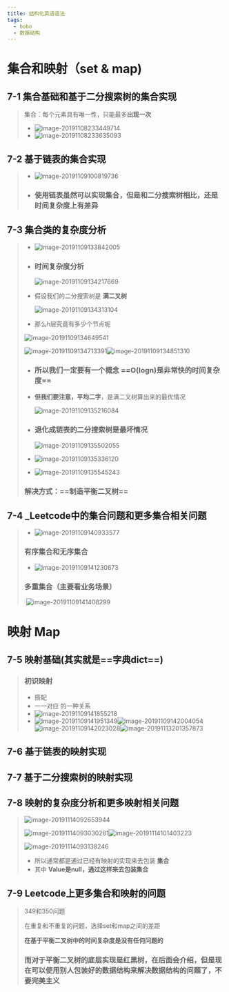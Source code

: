 ```yaml
---
title: 结构化英语语法
tags:
  - bobo
  - 数据结构
---
```


# 集合和映射（set & map)

## 7-1 集合基础和基于二分搜索树的集合实现

> 集合：每个元素具有唯一性，只能最多**出现一次**
>
> - ![image-20191108233449714](https://tva1.sinaimg.cn/large/006y8mN6ly1g8r206dnwlj30xq0u0dni.jpg)
> - ![image-20191108233635093](https://tva1.sinaimg.cn/large/006y8mN6ly1g8r21yfrs6j31g70u07g5.jpg)

## 7-2 基于链表的集合实现

> - ![image-20191109100819736](https://tva1.sinaimg.cn/large/006y8mN6ly1g8rkb9wy6uj312g0s6q98.jpg)
>
> - ### 使用链表虽然可以实现集合，但是和二分搜索树相比，还是时间复杂度上有差异

## 7-3 集合类的复杂度分析

> - ![image-20191109133842005](https://tva1.sinaimg.cn/large/006y8mN6ly1g8rqe5rdjej30he0a1af0.jpg)
>
> - ### 时间复杂度分析
>
> 	![image-20191109134217669](https://tva1.sinaimg.cn/large/006y8mN6ly1g8rqhwj5q9j30we0niwkb.jpg)
>
> - 假设我们的二分搜索树是 **满二叉树**
>
> 	![image-20191109134313104](https://tva1.sinaimg.cn/large/006y8mN6ly1g8rqiv7xyuj319w0pi7hu.jpg)
>
> -  那么h层究竟有多少个节点呢
>
> 	![image-20191109134649541](https://tva1.sinaimg.cn/large/006y8mN6ly1g8rqmm0oklj31bw0omqax.jpg)
>
> 	![image-20191109134713391](https://tva1.sinaimg.cn/large/006y8mN6ly1g8rqn13tu2j312q0o7tff.jpg)![image-20191109134851310](https://tva1.sinaimg.cn/large/006y8mN6ly1g8rqoq8oc5j315h0muq7n.jpg)
>
> - ### 所以我们一定要有一个概念 ==O(logn)是非常快的时间复杂度==
>
> - **但我们要注意，平均二字**，是满二叉树算出来的最优情况
>
> 	![image-20191109135216084](https://tva1.sinaimg.cn/large/006y8mN6ly1g8rqsa64slj313j0oa461.jpg)
>
> - ### 退化成链表的二分搜索树是最坏情况
>
> 	![image-20191109135502055](https://tva1.sinaimg.cn/large/006y8mN6ly1g8rqv5hlnaj311s05ldki.jpg)
>
> - ![image-20191109135336120](https://tva1.sinaimg.cn/large/006y8mN6ly1g8rqto5yanj31b20ps49z.jpg)
>
> - ![image-20191109135545243](https://tva1.sinaimg.cn/large/006y8mN6ly1g8rqvwn62wj318g0nc10i.jpg)
>
> ### 解决方式：==制造平衡二叉树==

## 7-4 _Leetcode中的集合问题和更多集合相关问题

> - ![image-20191109140933577](https://tva1.sinaimg.cn/large/006y8mN6ly1g8rra9k1f0j314u0gvgv0.jpg)
>
> ### 有序集合和无序集合
>
> -  ![image-20191109141230673](https://tva1.sinaimg.cn/large/006y8mN6ly1g8rrdj0ajzj30zo0hkdly.jpg)
>
> ### 多重集合（主要看业务场景）
>
> ​	![image-20191109141408299](https://tva1.sinaimg.cn/large/006y8mN6ly1g8rrf1hwgpj30fr0f8dhx.jpg)

# 映射	Map

## 7-5 映射基础(其实就是==字典dict==)

> ### 初识映射
>
> - 搭配
> - 一一对应 的一种关系
> - ![image-20191109141855218](https://tva1.sinaimg.cn/large/006y8mN6ly1g8rrk0f16vj31b80otk19.jpg)
> - ![image-20191109141951349](https://tva1.sinaimg.cn/large/006y8mN6ly1g8rrkzd4x7j30u20leq7u.jpg)![image-20191109142004054](https://tva1.sinaimg.cn/large/006y8mN6ly1g8rrl7ecwvj30xj0obafi.jpg)![image-20191109142023028](https://tva1.sinaimg.cn/large/006y8mN6ly1g8rrlj17fcj30wc0pg7a8.jpg)![image-20191113201357873](https://tva1.sinaimg.cn/large/006y8mN6ly1g8woaspcmbj30rc0wqdoc.jpg)

## 7-6 基于链表的映射实现



## 7-7 基于二分搜索树的映射实现



## 7-8 映射的复杂度分析和更多映射相关问题

> ![image-20191114092653944](https://tva1.sinaimg.cn/large/006y8mN6ly1g8xb85wcuzj31gw0u0dur.jpg)
>
> ![image-20191114093030281](https://tva1.sinaimg.cn/large/006y8mN6ly1g8xbbxbncyj318k0lon7j.jpg)![image-20191114101403223](https://tva1.sinaimg.cn/large/006y8mN6ly1g8xcksmyvxj30fn0dj761.jpg)
>
> ![image-20191114093138246](https://tva1.sinaimg.cn/large/006y8mN6ly1g8xbcrgjapj31eu0tuk5r.jpg)
>
> - 所以通常都是通过已经有映射的实现来去包装 **集合**
> - 其中 **Value是null，通过这样来去包装集合**

## 7-9 Leetcode上更多集合和映射的问题

> 349和350问题
>
> 在重复和不重复的问题，选择set和map之间的差距
>
> **在基于平衡二叉树中的时间复杂度是没有任何问题的**
>
> ### 而对于平衡二叉树的底层实现是红黑树，在后面会介绍，但是现在可以使用别人包装好的数据结构来解决数据结构的问题了，不要完美主义






